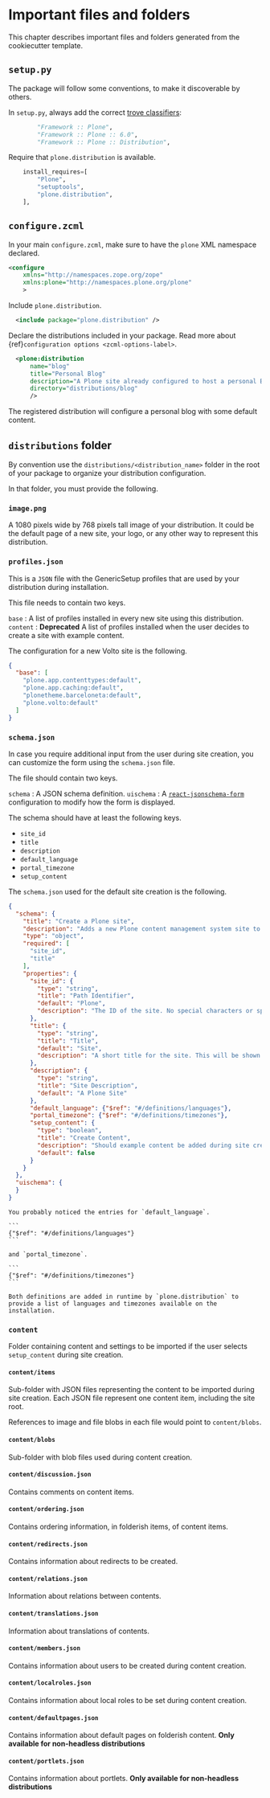# Important files and folders

This chapter describes important files and folders generated from the cookiecutter template.

## `setup.py`

The package will follow some conventions, to make it discoverable by others.

In `setup.py`, always add the correct [trove classifiers](https://pypi.org/classifiers/):

```python
        "Framework :: Plone",
        "Framework :: Plone :: 6.0",
        "Framework :: Plone :: Distribution",
```

Require that `plone.distribution` is available.

```python
    install_requires=[
        "Plone",
        "setuptools",
        "plone.distribution",
    ],
```

## `configure.zcml`

In your main `configure.zcml`, make sure to have the `plone` XML namespace declared.

```xml
<configure
    xmlns="http://namespaces.zope.org/zope"
    xmlns:plone="http://namespaces.plone.org/plone"
    >
```

Include `plone.distribution`.

```xml
  <include package="plone.distribution" />
```

Declare the distributions included in your package.
Read more about {ref}`configuration options <zcml-options-label>`.

```xml
  <plone:distribution
      name="blog"
      title="Personal Blog"
      description="A Plone site already configured to host a personal Blog."
      directory="distributions/blog"
      />
```

The registered distribution will configure a personal blog with some default content.

## `distributions` folder

By convention use the `distributions/<distribution_name>` folder in the root of your package to organize your distribution configuration.

In that folder, you must provide the following.

### `image.png`

A 1080 pixels wide by 768 pixels tall image of your distribution.
It could be the default page of a new site, your logo, or any other way to represent this distribution.

### `profiles.json`

This is a `JSON` file with the GenericSetup profiles that are used by your distribution during installation.

This file needs to contain two keys.

`base`
:   A list of profiles installed in every new site using this distribution.
`content`
:  **Deprecated** A list of profiles installed when the user decides to create a site with example content.

The configuration for a new Volto site is the following.

```json
{
  "base": [
    "plone.app.contenttypes:default",
    "plone.app.caching:default",
    "plonetheme.barceloneta:default",
    "plone.volto:default"
  ]
}
```

### `schema.json`

In case you require additional input from the user during site creation, you can customize the form using the `schema.json` file.

The file should contain two keys.

`schema`
:   A JSON schema definition.
`uischema`
:   A [`react-jsonschema-form`](https://rjsf-team.github.io/react-jsonschema-form/docs/) configuration to modify how the form is displayed.

The schema should have at least the following keys.

* `site_id`
* `title`
* `description`
* `default_language`
* `portal_timezone`
* `setup_content`

The `schema.json` used for the default site creation is the following.

```json
{
  "schema": {
    "title": "Create a Plone site",
    "description": "Adds a new Plone content management system site to the underlying application server.",
    "type": "object",
    "required": [
      "site_id",
      "title"
    ],
    "properties": {
      "site_id": {
        "type": "string",
        "title": "Path Identifier",
        "default": "Plone",
        "description": "The ID of the site. No special characters or spaces are allowed. This ends up as part of the URL unless hidden by an upstream web server."
      },
      "title": {
        "type": "string",
        "title": "Title",
        "default": "Site",
        "description": "A short title for the site. This will be shown as part of the title of the browser window on each page."
      },
      "description": {
        "type": "string",
        "title": "Site Description",
        "default": "A Plone Site"
      },
      "default_language": {"$ref": "#/definitions/languages"},
      "portal_timezone": {"$ref": "#/definitions/timezones"},
      "setup_content": {
        "type": "boolean",
        "title": "Create Content",
        "description": "Should example content be added during site creation?",
        "default": false
      }
    }
  },
  "uischema": {
  }
}
```

````{important}
You probably noticed the entries for `default_language`.

```
{"$ref": "#/definitions/languages"}
```

and `portal_timezone`.

```
{"$ref": "#/definitions/timezones"}
```

Both definitions are added in runtime by `plone.distribution` to provide a list of languages and timezones available on the installation.
````

### `content`

Folder containing content and settings to be imported if the user selects `setup_content` during site creation.

#### `content/items`

Sub-folder with JSON files representing the content to be imported during site creation. Each JSON file represent one content item, including the site root.

References to image and file blobs in each file would point to `content/blobs`.

#### `content/blobs`

Sub-folder with blob files used during content creation.

#### `content/discussion.json`

Contains comments on content items.

#### `content/ordering.json`

Contains ordering information, in folderish items, of content items.

#### `content/redirects.json`

Contains information about redirects to be created.


#### `content/relations.json`

Information about relations between contents.

#### `content/translations.json`

Information about translations of contents.

#### `content/members.json`

Contains information about users to be created during content creation.

#### `content/localroles.json`

Contains information about local roles to be set during content creation.

#### `content/defaultpages.json`

Contains information about default pages on folderish content. **Only available for non-headless distributions**

#### `content/portlets.json`

Contains information about portlets. **Only available for non-headless distributions**
